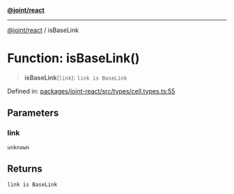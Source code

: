 [**@joint/react**](../README.md)

***

[@joint/react](../README.md) / isBaseLink

# Function: isBaseLink()

> **isBaseLink**(`link`): `link is BaseLink`

Defined in: [packages/joint-react/src/types/cell.types.ts:55](https://github.com/samuelgja/joint/blob/main/packages/joint-react/src/types/cell.types.ts#L55)

## Parameters

### link

`unknown`

## Returns

`link is BaseLink`
